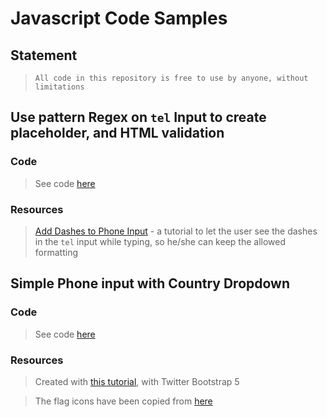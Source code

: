 # Javascript Code Samples

## Statement

> `All code in this repository is free to use by anyone, without limitations`

## Use pattern Regex on `tel` Input to create placeholder, and HTML validation 

### Code

> See code [here](https://github.com/iurianu/js-code-pieces/blob/main/Code/pattern-regex-on-tel-input.html)

### Resources

> [Add Dashes to Phone Input](https://codepen.io/alphaborel/pen/GxVGpR?fbclid=IwAR2dAI5Go2E_w-9MkEASVSs_nTl2osPRmU9IoCeh6IQdKAIqneMXhvR8hOs) - a tutorial to let the user see the dashes in the `tel` input while typing, so he/she can keep the allowed formatting

## Simple Phone input with Country Dropdown

### Code

> See code [here](https://github.com/iurianu/js-code-pieces/blob/main/Code/phone-input-with-dropdown.html)

### Resources

> Created with [this tutorial](https://www.youtube.com/watch?v=hSc-B54iVVo), with Twitter Bootstrap 5

> The flag icons have been copied from [here](https://www.quackit.com/character_sets/emoji/emoji_v3.0/unicode_emoji_v3.0_characters_flags.cfm)



